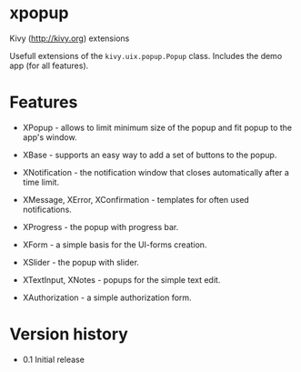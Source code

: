 # xpopup
Kivy (http://kivy.org) extensions

Usefull extensions of the `kivy.uix.popup.Popup` class. Includes the demo app (for all features).


Features
========

* XPopup - allows to limit minimum size of the popup and fit popup to the app's window.

* XBase - supports an easy way to add a set of buttons to the popup.

* XNotification - the notification window that closes automatically after a time limit.

* XMessage, XError, XConfirmation - templates for often used notifications.

* XProgress - the popup with progress bar.

* XForm - a simple basis for the UI-forms creation.

* XSlider - the popup with slider.

* XTextInput, XNotes - popups for the simple text edit.

* XAuthorization - a simple authorization form.


Version history
===============

* 0.1
    Initial release